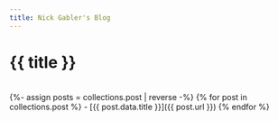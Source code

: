```yaml
---
title: Nick Gabler's Blog
---
```

<html lang="en">

<head>
  <meta charset="utf-8">
  <meta name="viewport" content="width=device-width, initial-scale=1">
  <meta name="description" content="Nick Gabler, Nicholas Gabler, Links, Resume, Instagram, Twitter, Email, Github, Systems Engineer, Systems Administrator, Linux Administrator, How to hire a systems engineer, How to hire a systems administrator, Website designer, AWS cloud practitioner, AWS certified cloud practitioner, Las Vegas, Vegas, Remote">
  <link rel="icon" type="image/x-icon" href="/images/favicon.ico">
  <link rel="preload" href="/fonts/jetbrains-mono.woff2" crossorigin="anonymous" as="font" type="font/woff2">
  <link rel="stylesheet" href="/css/main.css">
  <title>{{ title }}</title>
</head>

<body>
<h1>{{ title }}</h1><br>
{%- assign posts = collections.post | reverse -%}
{% for post in collections.post %}
- [{{ post.data.title }}]({{ post.url }})
{% endfor %}
</body>

</html>
